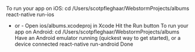 To run your app on iOS:
   cd /Users/scotpfleghaar/WebstormProjects/albums
   react-native run-ios
   - or -
   Open ios/albums.xcodeproj in Xcode
   Hit the Run button
To run your app on Android:
   cd /Users/scotpfleghaar/WebstormProjects/albums
   Have an Android emulator running (quickest way to get started), or a device connected
   react-native run-android
Done
